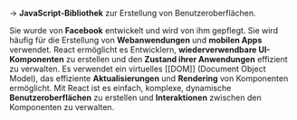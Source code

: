 -> **JavaScript-Bibliothek** zur Erstellung von Benutzeroberflächen. 

Sie wurde von **Facebook** entwickelt und wird von ihm gepflegt. 
Sie wird häufig für die Erstellung von **Webanwendungen** und **mobilen Apps** verwendet. React ermöglicht es Entwicklern, **wiederverwendbare UI-Komponenten** zu erstellen und den **Zustand ihrer Anwendungen** effizient zu verwalten. 
Es verwendet ein virtuelles [[DOM]] (Document Object Model), das effiziente **Aktualisierungen** und **Rendering** von Komponenten ermöglicht. 
Mit React ist es einfach, komplexe, dynamische **Benutzeroberflächen** zu erstellen und **Interaktionen** zwischen den Komponenten zu verwalten.
